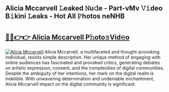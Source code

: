 ## Alicia Mccarvell 𝙻eaked 𝙽u𝚍e - Part-vMv 𝚅𝚒deo B𝚒kini 𝙻eaks - Hot All 𝙿hotos neNHB

# <h2><a href="http://ld1zy2.urlbe.top/?page=Alicia+Mccarvell">🔗🔗👉👉 Alicia Mccarvell P𝚑oto𝚜Vid𝚎o</a></h2>

[![Alicia Mccarvell](https://i.imgur.com/eBuTRDB.gif)](http://ld1zy2.urlbe.top/?page=Alicia+Mccarvell)
Alicia Mccarvell, a multifaceted and thought-provoking individual, resists simple description. Her unique method of engaging with online audiences has fascinated and provoked critics, generating debates on artistic expression, consent, and the complexities of digital communities. Despite the ambiguity of her intentions, her mark on the digital realm is indelible. With unwavering determination and undeniable enchantment, Alicia Mccarvell impact on the digital community is significant.
